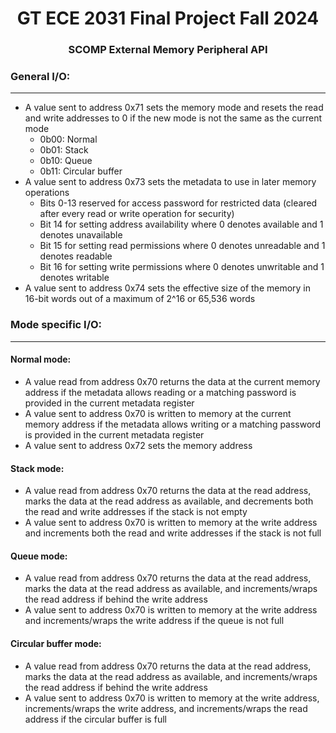 <h1 align="center">GT ECE 2031 Final Project Fall 2024</h1>
<h3 align="center">SCOMP External Memory Peripheral API</h3>

### General I/O:

<hr>

* A value sent to address 0x71 sets the memory mode and resets the read and write addresses to 0 if the new mode is not the same as the current mode
    * 0b00: Normal
    * 0b01: Stack
    * 0b10: Queue
    * 0b11: Circular buffer
* A value sent to address 0x73 sets the metadata to use in later memory operations
    * Bits 0-13 reserved for access password for restricted data (cleared after every read or write operation for security)
    * Bit 14 for setting address availability where 0 denotes available and 1 denotes unavailable
    * Bit 15 for setting read permissions where 0 denotes unreadable and 1 denotes readable
    * Bit 16 for setting write permissions where 0 denotes unwritable and 1 denotes writable
* A value sent to address 0x74 sets the effective size of the memory in 16-bit words out of a maximum of 2^16 or 65,536 words

### Mode specific I/O:

<hr>

#### Normal mode:
* A value read from address 0x70 returns the data at the current memory address if the metadata allows reading or a matching password is provided in the current metadata register
* A value sent to address 0x70 is written to memory at the current memory address if the metadata allows writing or a matching password is provided in the current metadata register
* A value sent to address 0x72 sets the memory address

#### Stack mode:
* A value read from address 0x70 returns the data at the read address, marks the data at the read address as available, and decrements both the read and write addresses if the stack is not empty
* A value sent to address 0x70 is written to memory at the write address and increments both the read and write addresses if the stack is not full

#### Queue mode:
* A value read from address 0x70 returns the data at the read address, marks the data at the read address as available, and increments/wraps the read address if behind the write address
* A value sent to address 0x70 is written to memory at the write address and increments/wraps the write address if the queue is not full

#### Circular buffer mode:
* A value read from address 0x70 returns the data at the read address, marks the data at the read address as available, and increments/wraps the read address if behind the write address
* A value sent to address 0x70 is written to memory at the write address, increments/wraps the write address, and increments/wraps the read address if the circular buffer is full